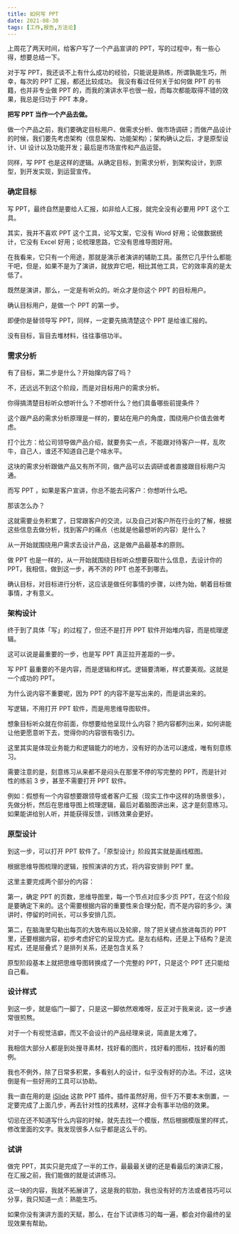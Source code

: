 ```yaml
---
title: 如何写 PPT
date: 2021-08-30
tags: [工作,报告,方法论]
---
```


上周花了两天时间，给客户写了一个产品宣讲的 PPT，写的过程中，有一些心得，想要总结一下。
<!-- more -->

对于写 PPT，我还谈不上有什么成功的经验，只能说是熟练，所谓孰能生巧，所幸，每次的 PPT 汇报，都还比较成功。
我没有看过任何关于如何做 PPT 的书籍，也并非专业做 PPT 的，而我的演讲水平也很一般，而每次都能取得不错的效果，我总是归功于 PPT 本身。

**把写 PPT 当作一个产品去做。**

做一个产品之前，我们要确定目标用户、做需求分析、做市场调研；而做产品设计的时候，我们要先考虑架构（信息架构、功能架构）；架构确认之后，才是原型设计、UI 设计以及功能开发；最后是市场宣传和产品运营。

同样，写 PPT 也是这样的逻辑。从确定目标，到需求分析，到架构设计，到原型，到开发实现，到运营宣传。

### 确定目标
写 PPT，最终自然是要给人汇报，如非给人汇报，就完全没有必要用 PPT 这个工具。

其实，我并不喜欢 PPT 这个工具，论写文案，它没有 Word 好用；论做数据统计，它没有 Excel 好用；论梳理思路，它没有思维导图好用。

在我看来，它只有一个用途，那就是演示者演讲的辅助工具。虽然它几乎什么都能干吧，但是，如果不是为了演讲，就放弃它吧，相比其他工具，它的效率真的是太低了。

既然是演讲，那么，一定是有听众的。听众才是你这个 PPT 的目标用户。

确认目标用户，是做一个 PPT 的第一步。

即便你是替领导写 PPT，同样，一定要先搞清楚这个 PPT 是给谁汇报的。

没有目标，盲目去堆材料，往往事倍功半。

### 需求分析
有了目标，第二步是什么？开始撺内容了吗？

不，还远远不到这个阶段，而是对目标用户的需求分析。

你得搞清楚目标听众想听什么？不想听什么？他们具备哪些前提条件？

这个跟产品的需求分析原理是一样的，要站在用户的角度，围绕用户价值去做考虑。

打个比方：给公司领导做产品介绍，就要务实一点，不能跟对待客户一样，乱吹牛，自己人，谁还不知道自己是个啥水平。

这块的需求分析跟做产品又有所不同，做产品可以去调研或者直接跟目标用户沟通。

而写 PPT ，如果是客户宣讲，你总不能去问客户：你想听什么吧。

那该怎么办？

这就需要业务积累了，日常跟客户的交流，以及自己对客户所在行业的了解，根据这些信息去做分析，找到客户的痛点（也就是他最想听的内容）是什么？

从一开始就围绕用户需求去设计产品，这是做产品最基本的原则。

做 PPT 也是一样的，从一开始就围绕目标听众想要获取什么信息，去设计你的 PPT，我相信，做到这一步，再不济的 PPT 也差不到哪去。

确认目标，对目标进行分析，这应该是做任何事情的步骤，以终为始，朝着目标做事情，才有意义。

### 架构设计
终于到了具体「写」的过程了，但还不是打开 PPT 软件开始堆内容，而是梳理逻辑。

这可以说是最重要的一步，也是写 PPT 真正拉开差距的一步。

写 PPT 最重要的不是内容，而是逻辑和样式。逻辑要清晰，样式要美观。这就是一个成功的 PPT。

为什么说内容不重要呢，因为 PPT 的内容不是写出来的，而是讲出来的。

写逻辑，不用打开 PPT 软件，而是用思维导图软件。

想象目标听众就在你前面，你想要给他呈现什么内容？把内容都列出来，如何讲能让他更愿意听下去，觉得你的内容很有吸引力。

这里其实是体现业务能力和逻辑能力的地方，没有好的办法可以速成，唯有刻意练习。

需要注意的是，刻意练习从来都不是闷头在那里不停的写完整的 PPT，而是针对性的练前 3 步，甚至不需要打开 PPT 软件。

例如：假想有一个内容想要跟领导或者客户汇报（现实工作中这样的场景很多），先做分析，然后在思维导图上梳理逻辑，最后对着脑图讲出来，这才是刻意练习。如果能讲给别人听，并能获得反馈，训练效果会更好。

### 原型设计
到这一步，可以打开 PPT 软件了。「原型设计」阶段其实就是画线框图。

根据思维导图梳理的逻辑，按照演讲的方式，将内容安排到 PPT 里。

这里主要完成两个部分的内容：

第一，确定 PPT 的页数，思维导图里，每一个节点对应多少页 PPT，在这个阶段是要确定下来的。这个需要根据内容的重要性来合理分配，而不是内容的多少。演讲时，停留的时间长，可以多安排几页。

第二，在脑海里勾勒出每页的大致布局以及轮廓，除了把关键点放进每页的 PPT 里，还要根据内容，初步考虑好它的呈现方式。是左右结构，还是上下结构？是流程式，还是层叠式？是排列关系，还是包含关系？

原型阶段基本上就把思维导图转换成了一个完整的 PPT，只是这个 PPT 还只能给自己看。

### 设计样式
到这一步，就是临门一脚了，只是这一脚依然艰难呀，反正对于我来说，这一步通常很煎熬。

对于一个有视觉洁癖，而又不会设计的产品经理来说，简直是太难了。

我相信大部分人都是到处搜寻素材，找好看的图片，找好看的图标，找好看的图例。

我也不例外，除了日常多积累，多看别人的设计，似乎没有好的办法。不过，这块倒是有一些好用的工具可以协助。

我一直在用的是 [iSlide](https://www.islide.cc/) 这款 PPT 插件。插件虽然好用，但千万不要本末倒置，一定要完成了上面几步，再去针对性的找素材，这样才会有事半功倍的效果。

切忌在还不知道写什么内容的时候，就先去找一个模版，然后根据模版里的样式，修改里面的文字。我发现很多人似乎都是这么干的。

### 试讲
做完 PPT，其实只是完成了一半的工作，最最最关键的还是看最后的演讲汇报，在汇报之前，我们能做的就是试讲练习。

这一块的内容，我就不拓展讲了，这是我的软肋，我也没有好的方法或者技巧可以分享，我只知道一点：熟能生巧。

如果你没有演讲方面的天赋，那么，在台下试讲练习的每一遍，都会对你最终的呈现效果有帮助。